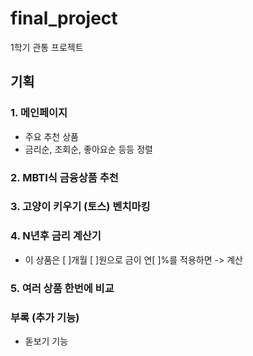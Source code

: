 # final_project
1학기 관통 프로젝트
## 기획
### 1. 메인페이지
- 주요 추천 상품
- 금리순, 조회순, 좋아요순 등등 정렬

### 2. MBTI식 금융상품 추천
### 3. 고양이 키우기 (토스) 벤치마킹
### 4. N년후 금리 계산기
- 이 상품은 [ ]개월 [ ]원으로 금이 연[ ]%를 적용하면 -> 계산
### 5. 여러 상품 한번에 비교
### 부록 (추가 기능)
- 돋보기 기능 
